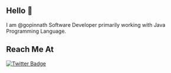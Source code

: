 ## Hello 👋 

I am @gopinnath Software Developer primarily working with Java Programming Language. 

## Reach Me At

[![Twitter Badge](https://img.shields.io/twitter/follow/gopinnath?style=social)](https://twitter.com/gopinnath)

<!---

- 👀 I’m interested in ...
- 🌱 I’m currently learning ...
- 💞️ I’m looking to collaborate on ...
- 📫 How to reach me ...

gopinnath/gopinnath is a ✨ special ✨ repository because its `README.md` (this file) appears on your GitHub profile.
You can click the Preview link to take a look at your changes.
--->

